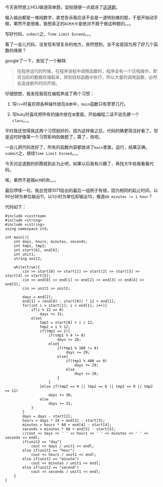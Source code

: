 今天突然想上HOJ做道简单题，鼠标随便一点就进了[这道题](http://acm.hit.edu.cn/hoj/problem/view?id=1071)。  

输入输出都是一堆纯数字，直觉告诉我应该不会是一道特别难的题，于是开始动手做，果然不是很难，我想真正的`ACM大牛`是绝对不屑于做这种题的。。。  

写好代码，`submit`之，`Time Limit Exceed`。。。  

看了一会儿代码，没发现有很复杂的地方，突然想到，会不会是因为用了好几个函数的缘故？  

google了一下，发现了一个解释:  

> 在程序运行的时候，在程序进程中调用函数时，程序会有一个压栈操作，即将当前的数据存储起来，转到目标函数中执行，所以大量的调用函数，必然会造成额外时间开销。  

仔细想想，我发现我现在编程养成了两个习惯：  

1. 写`C++`时喜欢把各种操作放在`函数`中，`main`函数只有寥寥几行。  

2. 写`Ruby`时喜欢把所有的操作放在`类`里面，开始编程二话不说先建一个`class`。。。  

平时我还觉得我这两个习惯挺好的，因为这样做之后，代码的确更简洁好看了。但是这时好像第一个习惯影响到做题了，算了，改吧。  

一会儿把代码改好了，所有的函数内容都放进了`main`里面，运行，结果正确，`submit`之，继续`Time Limit Exceed`。。。  

今天对这道题的折腾就到此为止吧，如果以后我有兴趣了，再找大牛给我看看代码。  

唉，果然不是搞`ACM`的命。。。  

最后啰嗦一句，我总觉得1071给出的最后一组例子有错，因为相同的起止时间，以60分钟为单位输出11，以1小时为单位却输出10，难道`60 minutes != 1 hour`？  

代码如下：  

    #include <iostream>
    #include <string>
    #include <cstring>
    using namespace std;

    int main(){
        int days, hours, minutes, seconds;
        int tmp1, tmp2;
        int start[6], end[6];
        int unit1;
        string unit2;
    
        while(true){
            cin >> start[0] >> start[1] >> start[2] >> start[3] >> start[4] >> start[5];
            cin >> end[0] >> end[1] >> end[2] >> end[3] >> end[4] >> end[5];
            cin >> unit1 >> unit2;

            days = end[2];
            end[1] = (end[0] - start[0]) * 12 + end[1];
            for(int i = start[1]; i < end[1]; i++){
                if(i % 12 == 0)
                    days += 31;
                else{
                    tmp1 = start[0] + i / 12;
                    tmp2 = i % 12;
                    if(tmp2 == 2){
                        if(tmp1 % 4 != 0)
                            days += 28;
                        else{
                            if(tmp1 % 100 != 0)
                                days += 29;
                            else{
                                if(tmp1 % 400 == 0)
                                    days += 29;
                                else
                                    days += 28;
                            }
                        }
                    }else if(tmp2 == 4 || tmp2 == 6 || tmp2 == 9 || tmp2 == 11)
                        days += 30;
                    else
                        days += 31;
                }
            }
            days = days - start[2];
            hours = days * 24 + end[3] - start[3];
            minutes = hours * 60 + end[4] - start[4];
            seconds = minutes * 60 + end[5] - start[5];
            //cout << days << ' ' << hours << ' ' << minutes << ' ' << seconds << endl;
            if(unit2 == "day")
                cout << days / unit1 << endl;
            else if(unit2 == "hour")
                cout << hours / unit1 << endl;
            else if(unit2 == "minute")
                cout << minutes / unit1 << endl;
            else if(unit2 == "second")
                cout << seconds / unit1 << endl;
        }
    }